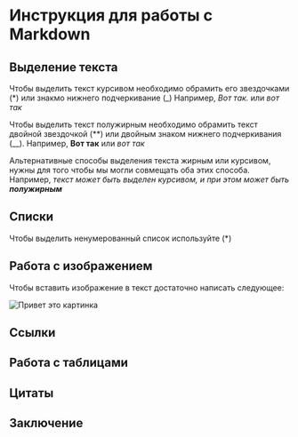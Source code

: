 # Инструкция для работы с Markdown

## Выделение текста

Чтобы выделить текст курсивом необходимо обрамить его звездочками (*) или знакмо нижнего подчеркивание (_) Например, *Вот так.* или _вот так_

Чтобы выделить текст полужирным необходимо обрамить текст двойной звездочкой (**) или двойным знаком нижнего подчеркивания (__). Например, **Вот так** или _вот так_

Альтернативные способы выделения текста жирным или курсивом, нужны для того чтобы мы могли совмещать оба этих способа. Например, _текст может быть выделен курсивом, и при этом может быть **полужирным**_

## Списки

Чтобы выделить ненумерованный список используйте (*)

## Работа с изображением

Чтобы вставить изображение в текст достаточно написать следующее:

![Привет это картинка](10.jpg)

## Ссылки

## Работа с таблицами

## Цитаты

## Заключение